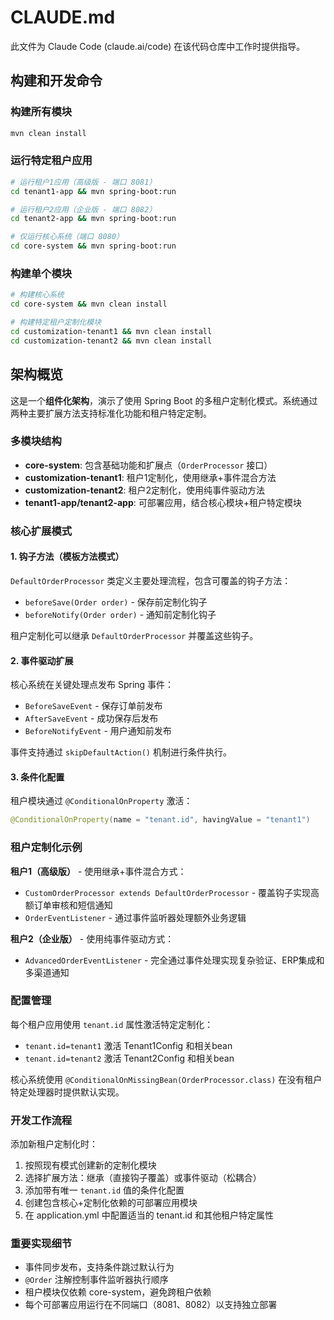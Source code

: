 # CLAUDE.md

此文件为 Claude Code (claude.ai/code) 在该代码仓库中工作时提供指导。

## 构建和开发命令

### 构建所有模块
```bash
mvn clean install
```

### 运行特定租户应用
```bash
# 运行租户1应用（高级版 - 端口 8081）
cd tenant1-app && mvn spring-boot:run

# 运行租户2应用（企业版 - 端口 8082）
cd tenant2-app && mvn spring-boot:run

# 仅运行核心系统（端口 8080）
cd core-system && mvn spring-boot:run
```

### 构建单个模块
```bash
# 构建核心系统
cd core-system && mvn clean install

# 构建特定租户定制化模块
cd customization-tenant1 && mvn clean install
cd customization-tenant2 && mvn clean install
```

## 架构概览

这是一个**组件化架构**，演示了使用 Spring Boot 的多租户定制化模式。系统通过两种主要扩展方法支持标准化功能和租户特定定制。

### 多模块结构

- **core-system**: 包含基础功能和扩展点（`OrderProcessor` 接口）
- **customization-tenant1**: 租户1定制化，使用继承+事件混合方法
- **customization-tenant2**: 租户2定制化，使用纯事件驱动方法
- **tenant1-app/tenant2-app**: 可部署应用，结合核心模块+租户特定模块

### 核心扩展模式

#### 1. 钩子方法（模板方法模式）
`DefaultOrderProcessor` 类定义主要处理流程，包含可覆盖的钩子方法：
- `beforeSave(Order order)` - 保存前定制化钩子
- `beforeNotify(Order order)` - 通知前定制化钩子

租户定制化可以继承 `DefaultOrderProcessor` 并覆盖这些钩子。

#### 2. 事件驱动扩展
核心系统在关键处理点发布 Spring 事件：
- `BeforeSaveEvent` - 保存订单前发布
- `AfterSaveEvent` - 成功保存后发布
- `BeforeNotifyEvent` - 用户通知前发布

事件支持通过 `skipDefaultAction()` 机制进行条件执行。

#### 3. 条件化配置
租户模块通过 `@ConditionalOnProperty` 激活：
```java
@ConditionalOnProperty(name = "tenant.id", havingValue = "tenant1")
```

### 租户定制化示例

**租户1（高级版）** - 使用继承+事件混合方式：
- `CustomOrderProcessor extends DefaultOrderProcessor` - 覆盖钩子实现高额订单审核和短信通知
- `OrderEventListener` - 通过事件监听器处理额外业务逻辑

**租户2（企业版）** - 使用纯事件驱动方式：
- `AdvancedOrderEventListener` - 完全通过事件处理实现复杂验证、ERP集成和多渠道通知

### 配置管理

每个租户应用使用 `tenant.id` 属性激活特定定制化：
- `tenant.id=tenant1` 激活 Tenant1Config 和相关bean
- `tenant.id=tenant2` 激活 Tenant2Config 和相关bean

核心系统使用 `@ConditionalOnMissingBean(OrderProcessor.class)` 在没有租户特定处理器时提供默认实现。

### 开发工作流程

添加新租户定制化时：
1. 按照现有模式创建新的定制化模块
2. 选择扩展方法：继承（直接钩子覆盖）或事件驱动（松耦合）
3. 添加带有唯一 `tenant.id` 值的条件化配置
4. 创建包含核心+定制化依赖的可部署应用模块
5. 在 application.yml 中配置适当的 tenant.id 和其他租户特定属性

### 重要实现细节

- 事件同步发布，支持条件跳过默认行为
- `@Order` 注解控制事件监听器执行顺序
- 租户模块仅依赖 core-system，避免跨租户依赖
- 每个可部署应用运行在不同端口（8081、8082）以支持独立部署